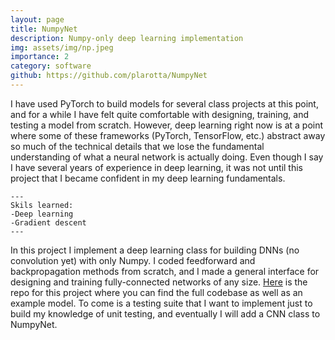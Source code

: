 ```yaml
---
layout: page
title: NumpyNet
description: Numpy-only deep learning implementation
img: assets/img/np.jpeg
importance: 2
category: software
github: https://github.com/plarotta/NumpyNet
---
```


I have used PyTorch to build models for several class projects at this point, and for a while I have felt quite comfortable with designing, training, and testing a model from scratch. However, deep learning right now is at a point where some of these frameworks (PyTorch, TensorFlow, etc.) abstract away so much of the technical details that we lose the fundamental understanding of what a neural network is actually doing. Even though I say I have several years of experience in deep learning, it was not until this project that I became confident in my deep learning fundamentals.

    ---
    Skils learned:
    -Deep learning
    -Gradient descent
    ---

In this project I implement a deep learning class for building DNNs (no convolution yet) with only Numpy. I coded feedforward and backpropagation methods from scratch, and I made a general interface for designing and training fully-connected networks of any size. [Here](https://github.com/plarotta/NumpyNet) is the repo for this project where you can find the full codebase as well as an example model. To come is a testing suite that I want to implement just to build my knowledge of unit testing, and eventually I will add a CNN class to NumpyNet.


